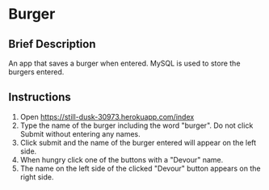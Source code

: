 # Burger

## Brief Description
An app that saves a burger when entered. MySQL is used to store the burgers entered.

## Instructions
1. Open https://still-dusk-30973.herokuapp.com/index 
2. Type the name of the burger including the word "burger". Do not click Submit without entering any names.
3. Click submit and the name of the burger entered will appear on the left side.
4. When hungry click one of the buttons with a "Devour" name.
5. The name on the left side of the clicked "Devour" button appears on the right side.
